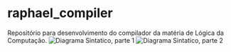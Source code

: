 # raphael_compiler
Repositório para desenvolvimento do compilador da matéria de Lógica da Computação.
![Diagrama Sintatico, parte 1](https://github.com/raphacosta27/raphael_compiler/blob/master/DSp1.png)
![Diagrama Sintatico, parte 2](https://github.com/raphacosta27/raphael_compiler/blob/master/DSp2.png)